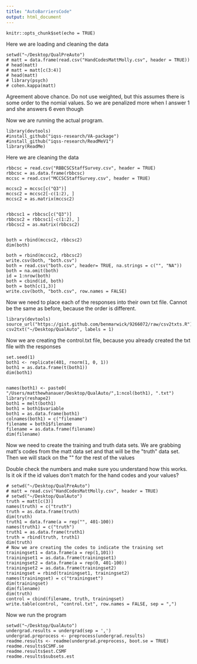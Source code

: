 ```yaml
---
title: "AutoBarriersCode"
output: html_document
---
```


```{r setup, include=FALSE}
knitr::opts_chunk$set(echo = TRUE)
```
Here we are loading and cleaning the data
```{r}
setwd("~/Desktop/QualPreAuto")
# matt = data.frame(read.csv("HandCodesMattMolly.csv", header = TRUE))
# head(matt)
# matt = matt[c(3:4)]
# head(matt)
# library(psych)
# cohen.kappa(matt)

```
Agreement above chance.  Do not use weighted, but this assumes there is some order to the nomial values.  So we are penalized more when I answer 1 and she answers 6 even though 

Now we are running the actual program.
```{r}
library(devtools)
#install_github("iqss-research/VA-package")
#install_github("iqss-research/ReadMeV1")
library(ReadMe)

```
Here we are cleaning the data
```{r}
rbbcsc = read.csv("RBBCSCStaffSurvey.csv", header = TRUE)
rbbcsc = as.data.frame(rbbcsc)
mccsc = read.csv("MCCSCStaffSurvey.csv", header = TRUE)

mccsc2 = mccsc[c("Q3")]
mccsc2 = mccsc2[-c(1:2), ]
mccsc2 = as.matrix(mccsc2)


rbbcsc1 = rbbcsc[c("Q3")]
rbbcsc2 = rbbcsc1[-c(1:2), ]
rbbcsc2 = as.matrix(rbbcsc2)


both = rbind(mccsc2, rbbcsc2)
dim(both)

both = rbind(mccsc2, rbbcsc2)
write.csv(both, "both.csv")
both = read.csv("both.csv", header= TRUE, na.strings = c("", "NA"))
both = na.omit(both)
id = 1:nrow(both)
both = cbind(id, both)
both = both[c(1,3)]
write.csv(both, "both.csv", row.names = FALSE)
```
Now we need to place each of the responses into their own txt file.  Cannot be the same as before, because the order is different. 
```{r}
library(devtools)
source_url("https://gist.github.com/benmarwick/9266072/raw/csv2txts.R")
csv2txt("~/Desktop/QualAuto", labels = 1)
```
Now we are creating the control.txt file, because you already created the txt file with the responses
```{r}
set.seed(1)
both1 <- replicate(401, rnorm(1, 0, 1))  
both1 = as.data.frame(t(both1))
dim(both1)


names(both1) <- paste0( "/Users/matthewhanauer/Desktop/QualAuto/",1:ncol(both1), ".txt")
library(reshape2)
both1 = melt(both1)
both1 = both1$variable
both1 = as.data.frame(both1)
colnames(both1) = c("filename")
filename = both1$filename
filename = as.data.frame(filename)
dim(filename)
```
Now we need to create the training and truth data sets.  We are grabbing matt's codes from the matt data set and that will be the "truth" data set.  Then we will stack on the "" for the rest of the values

Double check the numbers and make sure you understand how this works.  Is it ok if the id values don't match for the hand codes and your values?
```{r}
# setwd("~/Desktop/QualPreAuto")
# matt = read.csv("HandCodesMattMolly.csv", header = TRUE)
# setwd("~/Desktop/QualAuto")
truth = matt[c(3)]
names(truth) = c("truth")
truth = as.data.frame(truth)
dim(truth)
truth1 = data.frame(a = rep("", 401-100))
names(truth1) = c("truth")
truth1 = as.data.frame(truth1)
truth = rbind(truth, truth1)
dim(truth)
# Now we are creating the codes to indicate the training set
trainingset1 = data.frame(a = rep(1,101))
trainingset1 = as.data.frame(trainingset1)
trainingset2 = data.frame(a = rep(0, 401-100))
trainingset2 = as.data.frame(trainingset2)
trainingset = rbind(trainingset1, trainingset2)
names(trainingset) = c("trainingset")
dim(trainingset)
dim(filename)
dim(truth)
control = cbind(filename, truth, trainingset)
write.table(control, "control.txt", row.names = FALSE, sep = ",")
```
Now we run the program
```{r}
setwd("~/Desktop/QualAuto")
undergrad.results = undergrad(sep = ',')
undergrad.preprocess <- preprocess(undergrad.results)
readme.results <- readme(undergrad.preprocess, boot.se = TRUE)
readme.results$CSMF.se
readme.results$est.CSMF
readme.results$subsets.est
```

